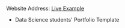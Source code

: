 Website Address: [Live Example](https://anshu109.github.io/My_portfolio/)

- Data Science students' Portfolio Template
